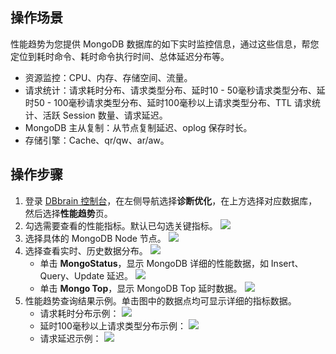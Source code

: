 
## 操作场景
性能趋势为您提供 MongoDB 数据库的如下实时监控信息，通过这些信息，帮您定位到耗时命令、耗时命令执行时间、总体延迟分布等。
- 资源监控：CPU、内存、存储空间、流量。
- 请求统计：请求耗时分布、请求类型分布、延时10 - 50毫秒请求类型分布、延时50 - 100毫秒请求类型分布、延时100毫秒以上请求类型分布、TTL 请求统计、活跃 Session 数量、请求延迟。
- MongoDB 主从复制：从节点复制延迟、oplog 保存时长。
- 存储引擎：Cache、qr/qw、ar/aw。

## 操作步骤
1. 登录 [DBbrain 控制台](https://console.cloud.tencent.com/dbbrain)，在左侧导航选择**诊断优化**，在上方选择对应数据库，然后选择**性能趋势**页。
2. 勾选需要查看的性能指标。默认已勾选关键指标。
![](https://qcloudimg.tencent-cloud.cn/raw/9575eb35468acaba475acf0d242cff9d.png)
3. 选择具体的 MongoDB Node 节点。
![](https://qcloudimg.tencent-cloud.cn/raw/22209b569107d2f5ad50aa6d677c72a9.png)
4. 选择查看实时、历史数据分布。
![](https://qcloudimg.tencent-cloud.cn/raw/a4617a1d0289f886787e424e4f240628.png)
   - 单击 **MongoStatus**，显示 MongoDB 详细的性能数据，如 Insert、Query、Update 延迟。
![](https://qcloudimg.tencent-cloud.cn/raw/2d3cff0e2774372f94ca5248cde6912a.png)
   - 单击 **Mongo Top**，显示 MongoDB Top 延时数据。
![](https://qcloudimg.tencent-cloud.cn/raw/1953bab6312113a6fe3b4299136e5c27.png)
5. 性能趋势查询结果示例。单击图中的数据点均可显示详细的指标数据。
   - 请求耗时分布示例：
![](https://qcloudimg.tencent-cloud.cn/raw/42a6b96a772d0818c0e248d606a2a15c.png)
   - 延时100毫秒以上请求类型分布示例：
![](https://qcloudimg.tencent-cloud.cn/raw/4f8b1602a02fd7a12a79fbe04ffb87de.png)
   - 请求延迟示例：
![](https://qcloudimg.tencent-cloud.cn/raw/a6f924be7333f800c7b491c6e94bdf45.png)


